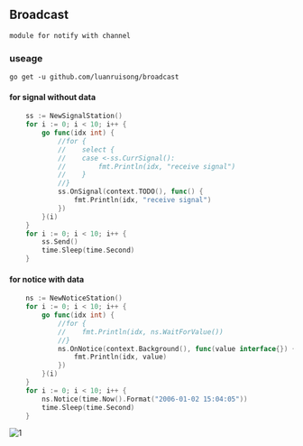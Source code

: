 ## Broadcast

    module for notify with channel

### useage

```shell
go get -u github.com/luanruisong/broadcast
```

#### for signal without data
```go
    ss := NewSignalStation()
    for i := 0; i < 10; i++ {
        go func(idx int) {
            //for {
            //    select {
            //    case <-ss.CurrSignal():
            //        fmt.Println(idx, "receive signal")
            //    }
            //}
            ss.OnSignal(context.TODO(), func() {
                fmt.Println(idx, "receive signal")
            })
        }(i)
    }
    for i := 0; i < 10; i++ {
        ss.Send()
        time.Sleep(time.Second)
    }
```

#### for notice with data

```go
    ns := NewNoticeStation()
    for i := 0; i < 10; i++ {
        go func(idx int) {
            //for {
            //    fmt.Println(idx, ns.WaitForValue())
            //}
            ns.OnNotice(context.Background(), func(value interface{}) {
                fmt.Println(idx, value)
            })
        }(i)
    }
    for i := 0; i < 10; i++ {
        ns.Notice(time.Now().Format("2006-01-02 15:04:05"))
        time.Sleep(time.Second)
    }
```
![1](https://dn-h5.oss-cn-beijing.aliyuncs.com/pubilc/carbon1.png)